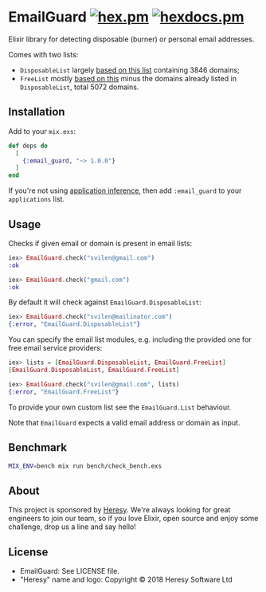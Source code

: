 # EmailGuard [![hex.pm](https://img.shields.io/hexpm/v/email_guard.svg?style=flat-square)](https://hex.pm/packages/email_guard) [![hexdocs.pm](https://img.shields.io/badge/docs-latest-green.svg?style=flat-square)](https://hexdocs.pm/email_guard)

Elixir library for detecting disposable (burner) or personal email addresses.

Comes with two lists:

* `DisposableList` largely [based on this list](https://github.com/wesbos/burner-email-providers) containing 3846 domains;
* `FreeList` mostly [based on this](https://gist.github.com/ammarshah/f5c2624d767f91a7cbdc4e54db8dd0bf) minus the domains already listed in `DisposableList`, total 5072 domains.

## Installation

Add to your `mix.exs`:

```elixir
def deps do
  [
    {:email_guard, "~> 1.0.0"}
  ]
end
```

If you're not using [application inference](https://elixir-lang.org/blog/2017/01/05/elixir-v1-4-0-released/#application-inference), then add `:email_guard` to your `applications` list.

## Usage

Checks if given email or domain is present in email lists:

```elixir
iex> EmailGuard.check("svilen@gmail.com")
:ok

iex> EmailGuard.check("gmail.com")
:ok
```

By default it will check against `EmailGuard.DisposableList`:

```elixir
iex> EmailGuard.check("svilen@mailinator.com")
{:error, "EmailGuard.DisposableList"}
```

You can specify the email list modules, e.g. including the provided one
for free email service providers:

```elixir
iex> lists = [EmailGuard.DisposableList, EmailGuard.FreeList]
[EmailGuard.DisposableList, EmailGuard.FreeList]

iex> EmailGuard.check("svilen@gmail.com", lists)
{:error, "EmailGuard.FreeList"}
```

To provide your own custom list see the `EmailGuard.List` behaviour.

Note that `EmailGuard` expects a valid email address or domain as input.

## Benchmark

```sh
MIX_ENV=bench mix run bench/check_bench.exs
```

## About

This project is sponsored by [Heresy](http://heresy.io). We're always looking for great engineers to join our team, so if you love Elixir, open source and enjoy some challenge, drop us a line and say hello!

## License

* EmailGuard: See LICENSE file.
* "Heresy" name and logo: Copyright © 2018 Heresy Software Ltd
